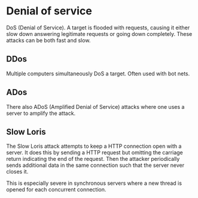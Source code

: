 # Denial of service

DoS (Denial of Service). A target is flooded with requests, causing it either
slow down answering legitimate requests or going down completely. These attacks
can be both fast and slow.

## DDos

Multiple computers simultaneously DoS a target. Often used with bot nets.

## ADos

There also ADoS (Amplified Denial of Service) attacks where one uses a server to
amplify the attack.

## Slow Loris

The Slow Loris attack attempts to keep a HTTP connection open with a server. It
does this by sending a HTTP request but omitting the carriage return indicating
the end of the request. Then the attacker periodically sends additional data in
the same connection such that the server never closes it.

This is especially severe in synchronous servers where a new thread is opened
for each concurrent connection.
